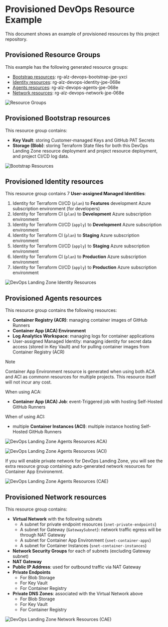 # Provisioned DevOps Resource Example

This document shows an example of provisioned resources by this project repository.

## Provisioned Resource Groups

This example has the following generated resource groups:

- [Bootstrap resources](#provisioned-bootstrap-resources): rg-alz-devops-bootstrap-jpe-yxci
- [Identity resources](#provisioned-identity-resources): rg-alz-devops-identity-jpe-068e
- [Agents resources](#provisioned-agents-resources): rg-alz-devops-agents-jpe-068e
- [Network resources](#provisioned-network-resources): rg-alz-devops-network-jpe-068e

![Resource Groups](/docs/images/provisioned-resources-example-1-rg.png)

## Provisioned Bootstrap resources

This resource group contains:

- **Key Vault**: storing Customer-managed Keys and GitHub PAT Secrets
- **Storage (Blob)**: storing Terraform State files for both this DevOps Landing Zone resource deployment and project resource deployment, and project CI/CD log data.

![Bootstrap Resources](/docs/images/provisioned-resources-example-2-bootstrap.png)

## Provisioned Identity resources

This resource group contains 7 **User-assigned Managed Identities**:

1. Identity for Terraform CI/CD (`plan`) to **Features** development Azure subscription environment (for developers)
1. Identity for Terraform CI (`plan`) to **Development** Azure subscription environment
1. Identity for Terraform CI/CD (`apply`) to **Development** Azure subscription environment
1. Identity for Terraform CI (`plan`) to **Staging** Azure subscription environment
1. Identity for Terraform CI/CD (`apply`) to **Staging** Azure subscription environment
1. Identity for Terraform CI (`plan`) to **Production** Azure subscription environment
1. Identity for Terraform CI/CD (`apply`) to **Production** Azure subscription environment

![DevOps Landing Zone Identity Resources](/docs/images/provisioned-resources-example-3-devops-identity.png)

## Provisioned Agents resources

This resource group contains the following resources:

- **Container Registry (ACR)**: managing container images of GitHub Runners
- **Container App (ACA) Environment**
- **Log Analytics Workspace**: managing logs for container applications
- User-assigned Managed Identity: managing identity for secret data access (stored in Key Vault) and for pulling container images from Container Registry (ACR)

> [!NOTE]
> Container App Environment resource is generated when using both ACA and ACI as commonn resources for multiple projects. This resource itself will not incur any cost.

When using ACA:

- **Container App (ACA) Job**: event-Triggered job with hosting Self-Hosted GitHub Runners

When of using ACI:

- multiple **Container Instances (ACI)**: multiple instance hosting Self-Hosted GitHub Runners

![DevOps Landing Zone Agents Resources ACA)](/docs/images/provisioned-resources-example-4-devops-agents1.png)

![DevOps Landing Zone Agents Resources (ACI)](/docs/images/provisioned-resources-example-6-devops-agents3.png)

If you will enable private network for DevOps Landing Zone, you will see the extra resource group containing auto-generated network resources for Container App Environemnt.

![DevOps Landing Zone Agents Resources (CAE)](/docs/images/provisioned-resources-example-5-devops-agents2.png)

## Provisioned Network resources

This resource group contains:

- **Virtual Network** with the following subnets
  - A subnet for private endpoint resources (`snet-private-endpoints`)
  - A subnet for Gateway (`GatewaySubnet`): network traffic egress will be through NAT Gateway
  - A subnet for Container App Environment (`snet-container-apps`)
  - A subnet for Container Instances (`snet-container-instances`)
- **Network Security Groups** for each of subnets (excluding Gateway subnet)
- **NAT Gateway**
- **Public IP Address**: used for outbound traffic via NAT Gateway
- **Private Endpoints**
  - For Blob Storage
  - For Key Vault
  - For Container Registry
- **Private DNS Zones**: associated with the Virtual Network above
  - For Blob Storage
  - For Key Vault
  - For Container Registry

![DevOps Landing Zone Network Resources (CAE)](/docs/images/provisioned-resources-example-7-devops-network.png)
